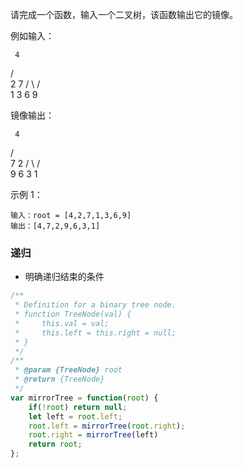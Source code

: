 请完成一个函数，输入一个二叉树，该函数输出它的镜像。

例如输入：

     4
/   \
2     7
/ \   / \
1   3 6   9

镜像输出：

     4
/   \
7     2
/ \   / \
9   6 3   1

示例 1：

```
输入：root = [4,2,7,1,3,6,9]
输出：[4,7,2,9,6,3,1]
```

### 递归

* 明确递归结束的条件

```js
/**
 * Definition for a binary tree node.
 * function TreeNode(val) {
 *     this.val = val;
 *     this.left = this.right = null;
 * }
 */
/**
 * @param {TreeNode} root
 * @return {TreeNode}
 */
var mirrorTree = function(root) {
    if(!root) return null;
    let left = root.left;
    root.left = mirrorTree(root.right);
    root.right = mirrorTree(left)
    return root;
};
```